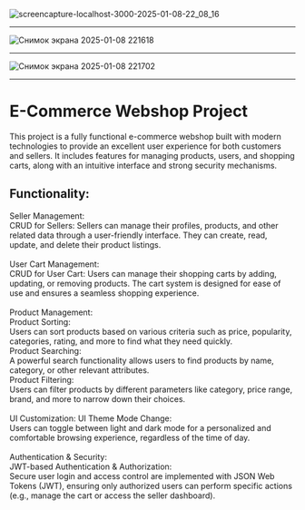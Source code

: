 
![screencapture-localhost-3000-2025-01-08-22_08_16](https://github.com/user-attachments/assets/6ff0bfda-443c-4d5b-9788-9f988a7c37d6)
____________________________________________________________________________________________________________________________________
![Снимок экрана 2025-01-08 221618](https://github.com/user-attachments/assets/878e1d93-9f8b-499f-8905-a9416ec6e80c)
____________________________________________________________________________________________________________________________________
![Снимок экрана 2025-01-08 221702](https://github.com/user-attachments/assets/a36accac-36d9-4af9-9e7b-6a32f3fe999b)
____________________________________________________________________________________________________________________________________

# E-Commerce Webshop Project
This project is a fully functional e-commerce webshop built with modern technologies to provide an excellent user experience for both customers and sellers. It includes features for managing products, users, and shopping carts, along with an intuitive interface and strong security mechanisms.

## Functionality:
Seller Management: <br>
CRUD for Sellers: Sellers can manage their profiles, products, and other related data through a user-friendly interface. They can create, read, update, and delete their product listings. <br>
<br>
User Cart Management: <br>
CRUD for User Cart: Users can manage their shopping carts by adding, updating, or removing products. The cart system is designed for ease of use and ensures a seamless shopping experience. <br>
<br>
Product Management: <br>
Product Sorting: <br> Users can sort products based on various criteria such as price, popularity, categories, rating, and more to find what they need quickly. <br>
Product Searching: <br> A powerful search functionality allows users to find products by name, category, or other relevant attributes. <br>
Product Filtering: <br> Users can filter products by different parameters like category, price range, brand, and more to narrow down their choices. <br>
<br>
UI Customization:
UI Theme Mode Change: <br> Users can toggle between light and dark mode for a personalized and comfortable browsing experience, regardless of the time of day. <br>
<br>
Authentication & Security: <br>
JWT-based Authentication & Authorization: <br> Secure user login and access control are implemented with JSON Web Tokens (JWT), ensuring only authorized users can perform specific actions (e.g., manage the cart or access the seller dashboard). <br>
<br>
